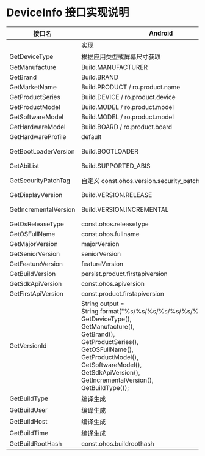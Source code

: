 # DeviceInfo 接口实现说明

|   接口名   |  Android |  IOS   |
| ---------- | ----- |  -------  |
|  |  实现  |  实现    |
|GetDeviceType|根据应用类型或屏幕尺寸获取|device.userInterfaceIdiom|
|GetManufacture|Build.MANUFACTURER|"Apple"|
|GetBrand|Build.BRAND|"Apple"|
|GetMarketName|Build.PRODUCT / ro.product.name|device.name|
|GetProductSeries|Build.DEVICE / ro.product.device|systemInfo.version|
|GetProductModel|Build.MODEL / ro.product.model|device.model|
|GetSoftwareModel|Build.MODEL / ro.product.model|device.model|
|GetHardwareModel|Build.BOARD / ro.product.board|device.model|
|GetHardwareProfile|default|default|
|GetBootLoaderVersion|Build.BOOTLOADER|default 无，暂时显示device.systemName|
|GetAbiList|Build.SUPPORTED_ABIS|NXGetLocalArchInfo|
|GetSecurityPatchTag|自定义 const.ohos.version.security_patch|自定义 const.ohos.version.security_patch|
|GetDisplayVersion|Build.VERSION.RELEASE|device.systemVersion|
|GetIncrementalVersion|Build.VERSION.INCREMENTAL|default  无，暂时显示device.systemName|
|GetOsReleaseType|const.ohos.releasetype||
|GetOSFullName|const.ohos.fullname||
|GetMajorVersion|majorVersion||
|GetSeniorVersion|seniorVersion||
|GetFeatureVersion|featureVersion||
|GetBuildVersion|persist.product.firstapiversion|default|
|GetSdkApiVersion|const.ohos.apiversion||
|GetFirstApiVersion|const.product.firstapiversion|default|
|GetVersionId|        String output = String.format("%s/%s/%s/%s/%s/%s/%s/%s/%s/%s", <br> GetDeviceType(), <br> GetManufacture(), <br> GetBrand(), <br> GetProductSeries(), <br> GetOSFullName(), <br> GetProductModel(), <br> GetSoftwareModel(), <br> GetSdkApiVersion(), <br> GetIncrementalVersion(), <br> GetBuildType());||
|GetBuildType|编译生成||
|GetBuildUser|编译生成||
|GetBuildHost|编译生成||
|GetBuildTime|编译生成||
|GetBuildRootHash|const.ohos.buildroothash||